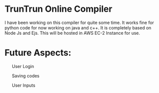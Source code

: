# TrunTrun Online Compiler
I have been working on this compiler for quite some time. It works fine for python code for now working on java and c++. It is completely based on Node Js and Ejs. This will be hosted in AWS EC-2 Instance for use.
# Future Aspects:
<ul>
User Login</ul><ul>
Saving codes</ul><ul>
User Inputs</ul>
